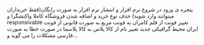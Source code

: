 پنجره ی ورود در شروع نرم افزار و انتشار نرم افزار به صورت رایگان(فقظ خریداران میتوانند وارد شوند)
حذف نوع خرید و اضافه شدن فروشگاه
کاملا واکنشگرا و responsivable
تغییر فونت از قلم کامران به فونت مربع به صورت قانونی از فونت ایران
محیط گرافیکی جدید
تغییر نام از کالا پلاس به کالا پلاسما
در صورت خطا به صورت فارسی مشکلات را می گوید 
و...
